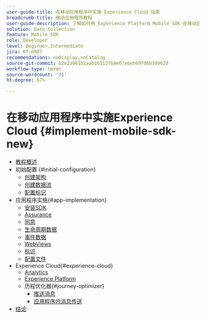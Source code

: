 ```yaml
---
user-guide-title: 在移动应用程序中实施 Experience Cloud 指南
breadcrumb-title: 移动应用程序教程
user-guide-description: 了解如何用 Experience Platform Mobile SDK 在移动应用程序中实施 Adobe Experience Cloud 应用程序。
solution: Data Collection
feature: Mobile SDK
role: Developer
level: Beginner,Intermediate
jira: KT-6987
recommendations: noDisplay,noCatalog
source-git-commit: b2e2a961b2aab16312768e67e6eb697d6b38962d
workflow-type: tm+mt
source-wordcount: '71'
ht-degree: 67%

---
```



# 在移动应用程序中实施Experience Cloud {#implement-mobile-sdk-new}

+ [教程概述](overview.md)
+ 初始配置 {#initial-configuration}
   + [创建架构](create-schema.md)
   + [创建数据流](create-datastream.md)
   + [配置标记](configure-tags.md)
+ 应用程序实施{#app-implementation}
   + [安装SDK](install-sdks.md)
   + [Assurance](assurance.md)
   + [同意](consent.md)
   + [生命周期数据](lifecycle-data.md)
   + [事件数据](events.md)
   + [WebViews](web-views.md)
   + [标识](identity.md)
   + [配置文件](profile.md)
+ Experience Cloud{#experience-cloud}
   + [Analytics](analytics.md)
   + [Experience Platform](platform.md)
   + 历程优化器{#journey-optimizer}
      + [推送消息](journey-optimizer-push.md)
      + [应用程序内消息传送](journey-optimizer-inapp.md)
+ [结论](conclusion.md)

